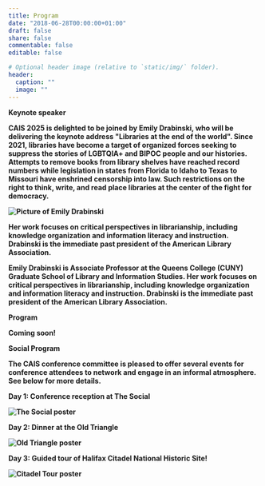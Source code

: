 ```yaml
---
title: Program
date: "2018-06-28T00:00:00+01:00"
draft: false
share: false
commentable: false
editable: false

# Optional header image (relative to `static/img/` folder).
header:
  caption: ""
  image: ""
---
```


<strong>Keynote speaker<strong>

CAIS 2025 is delighted to be joined by Emily Drabinski, who will be delivering the keynote address "Libraries at the end of the world". Since 2021, libraries have become a target of organized forces seeking to suppress the stories of LGBTQIA+ and BIPOC people and our histories. Attempts to remove books from library shelves have reached record numbers while legislation in states from Florida to Idaho to Texas to Missouri have enshrined censorship into law. Such restrictions on the right to think, write, and read place libraries at the center of the fight for democracy.

![Picture of Emily Drabinski](/ED2.jpeg)


Her work focuses on critical perspectives in librarianship, including knowledge organization and information literacy and instruction. Drabinski is the immediate past president of the American Library Association.

Emily Drabinski is Associate Professor at the Queens College (CUNY) Graduate School of Library and Information Studies. Her work focuses on critical perspectives in librarianship, including knowledge organization and information literacy and instruction. Drabinski is the immediate past president of the American Library Association.

<strong>Program<strong>

Coming soon!

<strong>Social Program<strong>

The CAIS conference committee is pleased to offer several events for conference attendees to network and engage in an informal atmosphere. See below for more details.

<strong>Day 1: Conference reception at The Social<strong>

![The Social poster](/Reception.png)

<strong>Day 2: Dinner at the Old Triangle<strong>

![Old Triangle poster](/OldTriangle.png)

<strong>Day 3: Guided tour of Halifax Citadel National Historic Site!<strong>

![Citadel Tour poster](/Citadel.png)
